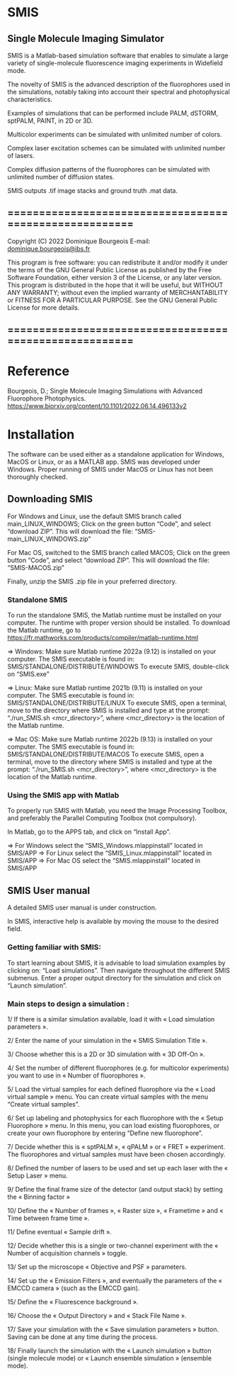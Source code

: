 # SMIS
## Single Molecule Imaging Simulator

SMIS is a Matlab-based simulation software that enables to simulate a large variety of single-molecule fluorescence imaging experiments in Widefield mode. 

The novelty of SMIS is the advanced description of the fluorophores used in the simulations, notably taking into account their spectral and photophysical characteristics.

Examples of simulations that can be performed include PALM, dSTORM, sptPALM, PAINT, in 2D or 3D. 

Multicolor experiments can be simulated with unlimited number of colors. 

Complex laser excitation schemes can be simulated with unlimited number of lasers. 

Complex diffusion patterns of the fluorophores can be simulated with unlimited number of diffusion states.

SMIS outputs .tif image stacks and ground truth .mat data.

## =======================================================
Copyright (C) 2022 Dominique Bourgeois
E-mail: dominique.bourgeois@ibs.fr

This program is free software: you can redistribute it and/or modify it under the terms of the GNU General Public License as published by the Free Software Foundation, either version 3 of the License, or any later version.  This program is distributed in the hope that it will be useful, but WITHOUT ANY WARRANTY; without even the implied warranty of MERCHANTABILITY or FITNESS FOR A PARTICULAR PURPOSE. See the GNU General Public License for more details.
## ======================================================= 

# Reference
Bourgeois, D.; Single Molecule Imaging Simulations with Advanced Fluorophore Photophysics. https://www.biorxiv.org/content/10.1101/2022.06.14.496133v2

# Installation
The software can be used either as a standalone application for Windows, MacOS or Linux, or as a MATLAB app. 
SMIS was developed under Windows. Proper running of SMIS under MacOS or Linux has not been thoroughly checked.

## Downloading SMIS

For Windows and Linux, use the default SMIS branch called main_LINUX_WINDOWS; 
Click on the green button “Code”, and select “download ZIP”. 
This will download the file: “SMIS-main_LINUX_WINDOWS.zip”

For Mac OS, switched to the SMIS branch called MACOS; 
Click on the green button “Code”, and select “download ZIP”. 
This will download the file: “SMIS-MACOS.zip”

Finally, unzip the SMIS .zip file in your preferred directory.

### Standalone SMIS 
To run the standalone SMIS, the Matlab runtime must be installed on your computer. The runtime with proper version should be installed. To download the Matlab runtime, go to https://fr.mathworks.com/products/compiler/matlab-runtime.html

=> Windows:
Make sure Matlab runtime 2022a (9.12) is installed on your computer.
The SMIS executable is found in: SMIS/STANDALONE/DISTRIBUTE/WINDOWS
To execute SMIS, double-click on “SMIS.exe”

=> Linux:
Make sure Matlab runtime 2021b (9.11) is installed on your computer.
The SMIS executable is found in: SMIS/STANDALONE/DISTRIBUTE/LINUX
To execute SMIS, open a terminal, move to the directory where SMIS is installed and type at the prompt: “./run_SMIS.sh <mcr_directory>”, where <mcr_directory> is the location of the Matlab runtime. 

=> Mac OS:
Make sure Matlab runtime 2022b (9.13) is installed on your computer.
The SMIS executable is found in: SMIS/STANDALONE/DISTRIBUTE/MACOS
To execute SMIS, open a terminal, move to the directory where SMIS is installed and type at the prompt: “./run_SMIS.sh <mcr_directory>”, where <mcr_directory> is the location of the Matlab runtime. 

### Using the SMIS app with Matlab
To properly run SMIS with Matlab, you need the Image Processing Toolbox, and preferably the Parallel Computing Toolbox (not compulsory).

In Matlab, go to the APPS tab, and click on “Install App”. 

=> For Windows select the “SMIS_Windows.mlappinstall” located in SMIS/APP 
=> For Linux select the “SMIS_Linux.mlappinstall” located in SMIS/APP 
=> For Mac OS select the “SMIS.mlappinstall” located in SMIS/APP 

## SMIS User manual

A detailed SMIS user manual is under construction.

In SMIS, interactive help is available by moving the mouse to the desired field.

### Getting familiar with SMIS: 

To start learning about SMIS, it is advisable to load simulation examples by clicking on: “Load simulations”. Then navigate throughout the different SMIS submenus. Enter a proper output directory for the simulation and click on “Launch simulation”.

### Main steps to design a simulation : 
1/ If there is a similar simulation available, load it with « Load simulation parameters ».

2/ Enter the name of your simulation in the « SMIS Simulation Title ».

3/ Choose whether this is a 2D or 3D simulation with « 3D Off-On ».

4/ Set the number of different fluorophores (e.g. for multicolor experiments) you want to use in « Number of fluorophores ».

5/ Load the virtual samples for each defined fluorophore via the « Load virtual sample » menu. You can create virtual samples with the menu “Create virtual samples”.

6/ Set up labeling and photophysics for each fluorophore with the « Setup Fluorophore » menu. In this menu, you can load existing fluorophores, or create your own fluorophore by entering “Define new fluorophore”.

7/ Decide whether this is « sptPALM », « qPALM » or « FRET » experiment. The fluorophores and virtual samples must have been chosen accordingly.

8/ Defined the number of lasers to be used and set up each laser with the « Setup Laser » menu.

9/ Define the final frame size of the detector (and output stack) by setting the « Binning factor »

10/ Define the « Number of frames », « Raster size », « Frametime » and « Time between frame time ».

11/ Define eventual « Sample drift ».

12/ Decide whether this is a single or two-channel experiment with the « Number of acquisition channels » toggle.

13/ Set up the microscope « Objective and PSF » parameters.

14/ Set up the « Emission Filters », and eventually the parameters of the « EMCCD camera » (such as the EMCCD gain).

15/ Define the « Fluorescence background ».

16/ Choose the « Output Directory » and « Stack File Name ».

17/ Save your simulation with the « Save simulation parameters » button. Saving can be done at any time during the process.

18/ Finally launch the simulation with the « Launch simulation » button (single molecule mode) or « Launch ensemble simulation » (ensemble mode).

